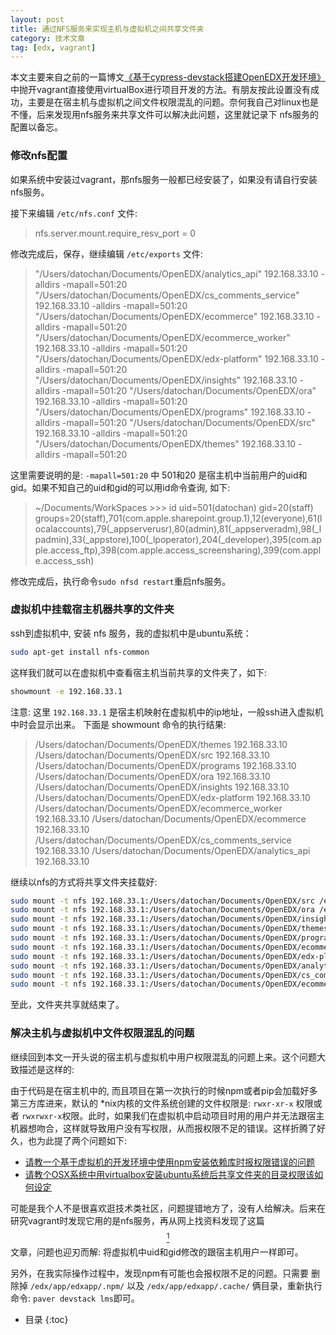 ```yaml
---
layout: post
title: 通过NFS服务来实现主机与虚拟机之间共享文件夹
category: 技术文章
tag: [edx, vagrant]
---
```


本文主要来自之前的一篇博文[《基于cypress-devstack搭建OpenEDX开发环境》](http://datochan.me/2015/11/05/%E5%9F%BA%E4%BA%8Ecypress-devstack%E6%90%AD%E5%BB%BAOpenEDX%E5%BC%80%E5%8F%91%E7%8E%AF%E5%A2%83.html) 中抛开vagrant直接使用virtualBox进行项目开发的方法。有朋友按此设置没有成功，主要是在宿主机与虚拟机之间文件权限混乱的问题。奈何我自己对linux也是不懂，后来发现用nfs服务来共享文件可以解决此问题，这里就记录下 nfs服务的配置以备忘。<!-- More -->

### 修改nfs配置

如果系统中安装过vagrant，那nfs服务一般都已经安装了，如果没有请自行安装nfs服务。

接下来编辑 ```/etc/nfs.conf``` 文件:

>
> nfs.server.mount.require_resv_port = 0
>

修改完成后，保存，继续编辑 ```/etc/exports``` 文件:

> 
> "/Users/datochan/Documents/OpenEDX/analytics_api" 192.168.33.10 -alldirs -mapall=501:20
> "/Users/datochan/Documents/OpenEDX/cs_comments_service" 192.168.33.10 -alldirs -mapall=501:20
> "/Users/datochan/Documents/OpenEDX/ecommerce" 192.168.33.10 -alldirs -mapall=501:20
> "/Users/datochan/Documents/OpenEDX/ecommerce_worker" 192.168.33.10 -alldirs -mapall=501:20
> "/Users/datochan/Documents/OpenEDX/edx-platform" 192.168.33.10 -alldirs -mapall=501:20
> "/Users/datochan/Documents/OpenEDX/insights" 192.168.33.10 -alldirs -mapall=501:20
> "/Users/datochan/Documents/OpenEDX/ora" 192.168.33.10 -alldirs -mapall=501:20
> "/Users/datochan/Documents/OpenEDX/programs" 192.168.33.10 -alldirs -mapall=501:20
> "/Users/datochan/Documents/OpenEDX/src" 192.168.33.10 -alldirs -mapall=501:20
> "/Users/datochan/Documents/OpenEDX/themes" 192.168.33.10 -alldirs -mapall=501:20
> 

这里需要说明的是: ```-mapall=501:20``` 中 501和20 是宿主机中当前用户的uid和gid。如果不知自己的uid和gid的可以用id命令查询, 如下:

>
> ~/Documents/WorkSpaces >>> id
> uid=501(datochan) gid=20(staff) groups=20(staff),701(com.apple.sharepoint.group.1),12(everyone),61(localaccounts),79(_appserverusr),80(admin),81(_appserveradm),98(_lpadmin),33(_appstore),100(_lpoperator),204(_developer),395(com.apple.access_ftp),398(com.apple.access_screensharing),399(com.apple.access_ssh)
>

修改完成后，执行命令```sudo nfsd restart```重启nfs服务。

### 虚拟机中挂载宿主机器共享的文件夹

ssh到虚拟机中, 安装 nfs 服务，我的虚拟机中是ubuntu系统：

``` bash
sudo apt-get install nfs-common
```

这样我们就可以在虚拟机中查看宿主机当前共享的文件夹了，如下:

``` bash
showmount -e 192.168.33.1
```
注意: 这里 ```192.168.33.1``` 是宿主机映射在虚拟机中的ip地址，一般ssh进入虚拟机中时会显示出来。 下面是 showmount 命令的执行结果:

> /Users/datochan/Documents/OpenEDX/themes              192.168.33.10
> /Users/datochan/Documents/OpenEDX/src                 192.168.33.10
> /Users/datochan/Documents/OpenEDX/programs            192.168.33.10
> /Users/datochan/Documents/OpenEDX/ora                 192.168.33.10
> /Users/datochan/Documents/OpenEDX/insights            192.168.33.10
> /Users/datochan/Documents/OpenEDX/edx-platform        192.168.33.10
> /Users/datochan/Documents/OpenEDX/ecommerce_worker    192.168.33.10
> /Users/datochan/Documents/OpenEDX/ecommerce           192.168.33.10
> /Users/datochan/Documents/OpenEDX/cs_comments_service 192.168.33.10
> /Users/datochan/Documents/OpenEDX/analytics_api       192.168.33.10

继续以nfs的方式将共享文件夹挂载好:

``` bash
sudo mount -t nfs 192.168.33.1:/Users/datochan/Documents/OpenEDX/src /edx/src
sudo mount -t nfs 192.168.33.1:/Users/datochan/Documents/OpenEDX/ora /edx/app/ora/ora
sudo mount -t nfs 192.168.33.1:/Users/datochan/Documents/OpenEDX/insights /edx/app/insights
sudo mount -t nfs 192.168.33.1:/Users/datochan/Documents/OpenEDX/themes /edx/app/edxapp/themes
sudo mount -t nfs 192.168.33.1:/Users/datochan/Documents/OpenEDX/programs /edx/app/programs/programs
sudo mount -t nfs 192.168.33.1:/Users/datochan/Documents/OpenEDX/ecommerce /edx/app/ecommerce/ecommerce
sudo mount -t nfs 192.168.33.1:/Users/datochan/Documents/OpenEDX/edx-platform /edx/app/edxapp/edx-platform
sudo mount -t nfs 192.168.33.1:/Users/datochan/Documents/OpenEDX/analytics_api /edx/app/analytics_api/analytics_api
sudo mount -t nfs 192.168.33.1:/Users/datochan/Documents/OpenEDX/cs_comments_service /edx/app/forum/cs_comments_service
sudo mount -t nfs 192.168.33.1:/Users/datochan/Documents/OpenEDX/ecommerce_worker /edx/app/ecommerce_worker/ecommerce_worker
```

至此，文件夹共享就结束了。

### 解决主机与虚拟机中文件权限混乱的问题

继续回到本文一开头说的宿主机与虚拟机中用户权限混乱的问题上来。这个问题大致描述是这样的:

由于代码是在宿主机中的, 而且项目在第一次执行的时候npm或者pip会加载好多第三方库进来，默认的 *nix内核的文件系统创建的文件权限是: ```rwxr-xr-x``` 权限或者 ```rwxrwxr-x```权限。此时，如果我们在虚拟机中启动项目时用的用户并无法跟宿主机器想吻合，这样就导致用户没有写权限，从而报权限不足的错误。这样折腾了好久，也为此提了两个问题如下:

* [请教一个基于虚拟机的开发环境中使用npm安装依赖库时报权限错误的问题](http://div.io/topic/1544)
* [请教个OSX系统中用virtualbox安装ubuntu系统后共享文件夹的目录权限该如何设定](https://www.zhihu.com/question/39205381)

可能是我个人不是很喜欢逛技术类社区，问题提错地方了，没有人给解决。后来在研究vagrant时发现它用的是nfs服务，再从网上找资料发现了这篇[$$^1$$](http://rabbit52.com/2015/desktopos/mac/use-nfs-shared-folder-with-vm-on-osx)文章，问题也迎刃而解: 将虚拟机中uid和gid修改的跟宿主机用户一样即可。

另外，在我实际操作过程中，发现npm有可能也会报权限不足的问题。只需要 删除掉 ```/edx/app/edxapp/.npm/``` 以及 ```/edx/app/edxapp/.cache/``` 俩目录，重新执行命令: ```paver devstack lms```即可。


* 目录
{:toc}
